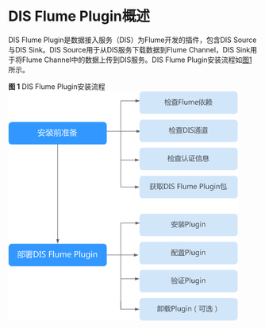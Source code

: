 # DIS Flume Plugin概述<a name="dayu_01_0227"></a>

DIS Flume Plugin是数据接入服务（DIS）为Flume开发的插件，包含DIS Source与DIS Sink。DIS Source用于从DIS服务下载数据到Flume Channel，DIS Sink用于将Flume Channel中的数据上传到DIS服务。DIS Flume Plugin安装流程如[图1](#zh-cn_topic_0120206082_fig173115413564)所示。

**图 1**  DIS Flume Plugin安装流程<a name="zh-cn_topic_0120206082_fig173115413564"></a>  
![](figures/DIS-Flume-Plugin安装流程.png "DIS-Flume-Plugin安装流程")

